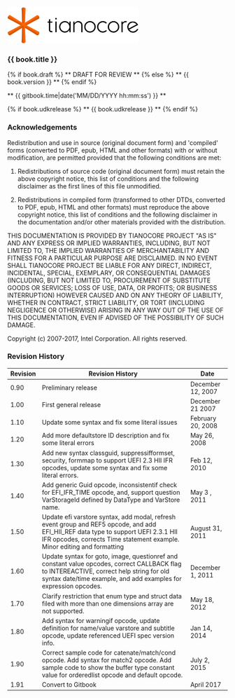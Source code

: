 <!--- @file
  README.md for EDK II VFR Programming Language Specification

  Copyright (c) 2007-2017, Intel Corporation. All rights reserved.<BR>

  Redistribution and use in source (original document form) and 'compiled'
  forms (converted to PDF, epub, HTML and other formats) with or without
  modification, are permitted provided that the following conditions are met:

  1) Redistributions of source code (original document form) must retain the
     above copyright notice, this list of conditions and the following
     disclaimer as the first lines of this file unmodified.

  2) Redistributions in compiled form (transformed to other DTDs, converted to
     PDF, epub, HTML and other formats) must reproduce the above copyright
     notice, this list of conditions and the following disclaimer in the
     documentation and/or other materials provided with the distribution.

  THIS DOCUMENTATION IS PROVIDED BY TIANOCORE PROJECT "AS IS" AND ANY EXPRESS OR
  IMPLIED WARRANTIES, INCLUDING, BUT NOT LIMITED TO, THE IMPLIED WARRANTIES OF
  MERCHANTABILITY AND FITNESS FOR A PARTICULAR PURPOSE ARE DISCLAIMED. IN NO
  EVENT SHALL TIANOCORE PROJECT  BE LIABLE FOR ANY DIRECT, INDIRECT, INCIDENTAL,
  SPECIAL, EXEMPLARY, OR CONSEQUENTIAL DAMAGES (INCLUDING, BUT NOT LIMITED TO,
  PROCUREMENT OF SUBSTITUTE GOODS OR SERVICES; LOSS OF USE, DATA, OR PROFITS;
  OR BUSINESS INTERRUPTION) HOWEVER CAUSED AND ON ANY THEORY OF LIABILITY,
  WHETHER IN CONTRACT, STRICT LIABILITY, OR TORT (INCLUDING NEGLIGENCE OR
  OTHERWISE) ARISING IN ANY WAY OUT OF THE USE OF THIS DOCUMENTATION, EVEN IF
  ADVISED OF THE POSSIBILITY OF SUCH DAMAGE.

-->

<img src="media/TianocoreTitlePageLogo.jpg" width="300" />

### {{ book.title }}

{% if book.draft %}
** DRAFT FOR REVIEW **
{% else %}
** {{ book.version }} **
{% endif %}

** {{ gitbook.time|date('MM/DD/YYYY hh:mm:ss') }} **

{% if book.udkrelease %}
** {{ book.udkrelease }} **
{% endif %}


### Acknowledgements

Redistribution and use in source (original document form) and 'compiled'
forms (converted to PDF, epub, HTML and other formats) with or without
modification, are permitted provided that the following conditions are met:

1. Redistributions of source code (original document form) must retain the
   above copyright notice, this list of conditions and the following
   disclaimer as the first lines of this file unmodified.

2. Redistributions in compiled form (transformed to other DTDs, converted to
   PDF, epub, HTML and other formats) must reproduce the above copyright
   notice, this list of conditions and the following disclaimer in the
   documentation and/or other materials provided with the distribution.

THIS DOCUMENTATION IS PROVIDED BY TIANOCORE PROJECT "AS IS" AND ANY EXPRESS OR
IMPLIED WARRANTIES, INCLUDING, BUT NOT LIMITED TO, THE IMPLIED WARRANTIES OF
MERCHANTABILITY AND FITNESS FOR A PARTICULAR PURPOSE ARE DISCLAIMED. IN NO
EVENT SHALL TIANOCORE PROJECT  BE LIABLE FOR ANY DIRECT, INDIRECT, INCIDENTAL,
SPECIAL, EXEMPLARY, OR CONSEQUENTIAL DAMAGES (INCLUDING, BUT NOT LIMITED TO,
PROCUREMENT OF SUBSTITUTE GOODS OR SERVICES; LOSS OF USE, DATA, OR PROFITS;
OR BUSINESS INTERRUPTION) HOWEVER CAUSED AND ON ANY THEORY OF LIABILITY,
WHETHER IN CONTRACT, STRICT LIABILITY, OR TORT (INCLUDING NEGLIGENCE OR
OTHERWISE) ARISING IN ANY WAY OUT OF THE USE OF THIS DOCUMENTATION, EVEN IF
ADVISED OF THE POSSIBILITY OF SUCH DAMAGE.

Copyright (c) 2007-2017, Intel Corporation. All rights reserved.


### Revision History

| Revision | Revision History                                                                                                                                                                                               | Date              |
| -------- | -------------------------------------------------------------------------------------------------------------------------------------------------------------------------------------------------------------- | ----------------- |
| 0.90     | Preliminary release                                                                                                                                                                                            | December 12, 2007 |
| 1.00     | First general release                                                                                                                                                                                          | December 21 2007  |
| 1.10     | Update some syntax and fix some literal issues                                                                                                                                                                 | February 20, 2008 |
| 1.20     | Add more defaultstore ID description and fix some literal errors                                                                                                                                               | May 26, 2008      |
| 1.30     | Add new syntax classguid, suppressifformset, security, formmap to support UEFI 2.3 HII IFR opcodes, update some syntax and fix some literal errors.                                                            | Feb 12, 2010      |
| 1.40     | Add generic Guid opcode, inconsistentif check for EFI_IFR_TIME opcode, and, support question VarStorageId defined by DataType and VarStore name.                                                               | May 3 , 2011      |
| 1.50     | Update efi varstore syntax, add modal, refresh event group and REF5 opcode, and add EFI_HII_REF data type to support UEFI 2.3.1 HII IFR opcodes, corrects Time statement example. Minor editing and formatting | August 31, 2011   |
| 1.60     | Update syntax for goto, image, questionref and constant value opcodes, correct CALLBACK flag to INTEREACTIVE, correct help string for old syntax date/time example, and add examples for expression opcodes.   | December 1, 2011  |
| 1.70     | Clarify restriction that enum type and struct data filed with more than one dimensions array are not supported.                                                                                                | May 18, 2012      |
| 1.80     | Add syntax for warningif opcode, update definition for name/value varstore and subtitle opcode, update referenced UEFI spec version info.                                                                      | Jan 14, 2014      |
| 1.90     | Correct sample code for catenate/match/cond opcode. Add syntax for match2 opcode. Add sample code to show the buffer type constant value for orderedlist opcode and default opcode.                            | July 2, 2015      |
| 1.91     | Convert to Gitbook                                                                                                                                                                                             | April 2017        |
